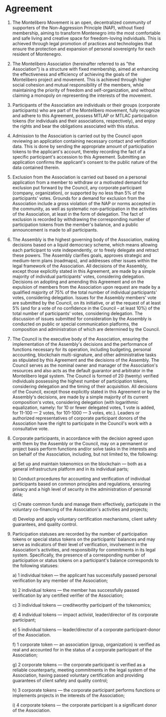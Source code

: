 Agreement
=========

1. The Montelibero Movement is an open, decentralized community of supporters of the Non-Aggression Principle (NAP),
   without fixed membership, aiming to transform Montenegro into the most comfortable and safe living and creative space
   for freedom-loving individuals. This is achieved through legal promotion of practices and technologies that ensure
   the protection and expansion of personal sovereignty for each resident of Montenegro.


2. The Montelibero Association (hereinafter referred to as "the Association") is a structure with fixed membership,
   aimed at enhancing the effectiveness and efficiency of achieving the goals of the Montelibero project and movement.
   This is achieved through higher social cohesion and mutual responsibility of the members, while maintaining the
   priority of freedom and self-organization, and without claiming a monopoly on representing the interests of the
   movement.


3. Participants of the Association are individuals or their groups (corporate participants) who are part of the
   Montelibero movement, fully recognize and adhere to this Agreement, possess MTLAP or MTLAC participation tokens (for
   individuals and their associations, respectively), and enjoy the rights and bear the obligations associated with this
   status.


4. Admission to the Association is carried out by the Council upon reviewing an application containing necessary contact
   and verification data. This is done by sending the appropriate amount of participation tokens to the applicant's
   account, thereby recording the fact of a specific participant's accession to this Agreement. Submitting an
   application confirms the applicant's consent to the public nature of the data contained therein.


5. Exclusion from the Association is carried out based on a personal application from a member to withdraw or a
   motivated demand for exclusion put forward by the Council, any corporate participant (company, organization), or
   supported by no less than 5% of the participants' votes. Grounds for a demand for exclusion from the Association
   include a gross violation of the NAP or norms accepted in the community, as well as systematic non-participation in
   the activities of the Association, at least in the form of delegation. The fact of exclusion is recorded by
   withdrawing the corresponding number of participation tokens from the member's balance, and a public announcement is
   made to all participants.


6. The Assembly is the highest governing body of the Association, making decisions based on a liquid democracy scheme,
   which means allowing each participant to vote independently, or to freely delegate and retract these powers. The
   Assembly clarifies goals, approves strategic and medium-term plans (roadmaps), and addresses other issues within the
   legal framework of the Association. All decisions of the Assembly, except those explicitly stated in this Agreement,
   are made by a simple majority of individual participants' votes, considering delegation. Decisions on adopting and
   amending this Agreement and on the expulsion of members from the Association upon request are made by a qualified
   majority of 75% of the total number of individual participants' votes, considering delegation. Issues for the
   Assembly members' vote are submitted by the Council, on its initiative, or at the request of at least 5% (and for a
   vote of no confidence in the Council – at least 10%) of the total number of participants' votes, considering
   delegation. The discussion of issues submitted for consideration by the Assembly is conducted on public or special
   communication platforms, the composition and administration of which are determined by the Council.


7. The Council is the executive body of the Association, ensuring the implementation of the Assembly's decisions and the
   performance of functions necessary for its operation, including budgeting, personal accounting, blockchain
   multi-signature, and other administrative tasks as stipulated by this Agreement and the decisions of the Assembly.
   The Council serves as the nominal owner and manager of the Association's resources and also acts as the default
   guarantor and arbitrator in the Montelibero legal system. The Council is formed of 20 (twenty) verified individuals
   possessing the highest number of participation tokens, considering delegation and the timing of their acquisition.
   All decisions of the Council, except those explicitly stated in this Agreement or by the Assembly's decisions, are
   made by a simple majority of its current composition's votes, considering delegation (with logarithmic equalization,
   namely: for 10 or fewer delegated votes, 1 vote is added, for 11-100 — 2 votes, for 101-1000 — 3 votes, etc.).
   Leaders or authorized representatives of corporate participant donors of the Association have the right to
   participate in the Council's work with a consultative vote.


8. Corporate participants, in accordance with the decision agreed upon with them by the Assembly or the Council, may on
   a permanent or project basis perform functions and/or solve tasks in the interests and on behalf of the Association,
   including, but not limited to, the following:

   a) Set up and maintain tokenomics on the blockchain — both as a general infrastructure platform and in its individual
   parts;

   b) Conduct procedures for accounting and verification of individual participants based on common principles and
   regulations, ensuring privacy and a high level of security in the administration of personal data;

   c) Create common funds and manage them effectively, participate in the voluntary co-financing of the Association's
   activities and projects;

   d) Develop and apply voluntary certification mechanisms, client safety guarantees, and quality control.


9. Participation statuses are recorded by the number of participation tokens or special status tokens on the
   participants' balances and may serve as indicators of their level of verification, involvement in the Association's
   activities, and responsibility for commitments in its legal system. Specifically, the presence of a corresponding
   number of participation or status tokens on a participant's balance corresponds to the following statuses:

   a) 1 individual token — the applicant has successfully passed personal verification by any member of the Association;

   b) 2 individual tokens — the member has successfully passed verification by any certified verifier of the
   Association;

   c) 3 individual tokens — creditworthy participant of the tokenomics;

   d) 4 individual tokens — impact activist, leader/director of its corporate participant;

   e) 5 individual tokens — leader/director of a corporate participant-donor of the Association.

   f) 1 corporate token — an association (group, organization) is verified as real and accounted for in the status of a
   corporate participant of the Association;

   g) 2 corporate tokens — the corporate participant is verified as a reliable counterparty, meeting commitments in the
   legal system of the Association, having passed voluntary certification and providing guarantees of client safety and
   quality control;

   h) 3 corporate tokens — the corporate participant performs functions or implements projects in the interests of the
   Association;

   i) 4 corporate tokens — the corporate participant is a significant donor of the Association.
